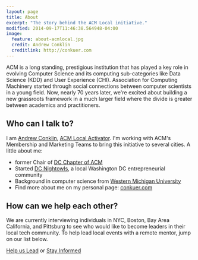 ```yaml
---
layout: page
title: About
excerpt: "The story behind the ACM Local initiative."
modified: 2014-09-17T11:46:38.564948-04:00
image:
  feature: about-acmlocal.jpg
  credit: Andrew Conklin
  creditlink: http://conkuer.com
---
```


ACM is a long standing, prestigious institution that has played a key role in evolving Computer Science and its computing sub-categories like Data Science (KDD) and User Experience (CHI). Association for Computing Machinery started through social connections between computer scientists in a young field.  Now, nearly 70 years later, we're excited about building a new grassroots framework in a much larger field where the divide is greater between academics and practitioners.

## Who can I talk to?

I am [Andrew Conklin](https://linkedin.com/in/adconk), [ACM Local Activator](mailto:adconk@staff.acm.org). I'm working with ACM's Membership and Marketing Teams to bring this initiative to several cities.  A little about me:

* former Chair of [DC Chapter of ACM](http://dcacm.org)
* Started [DC Nightowls](http://meetup.com/dcnightowls), a local Washington DC entrepreneurial community
* Background in computer science from [Western Michigan University](https://www.cs.wmich.edu/)
* Find more about me on my personal page: [conkuer.com](http://conkuer.com)

## How can we help each other?

We are currently interviewing individuals in NYC, Boston, Bay Area California, and Pittsburg to see who would like to become leaders in their local tech community. To help lead local events with a remote mentor, jump on our list below.

<a markdown="0" href="http://eepurl.com/3w8uL" class="btn">Help us Lead</a> or [Stay Informed](http://eepurl.com/3xhIX)
